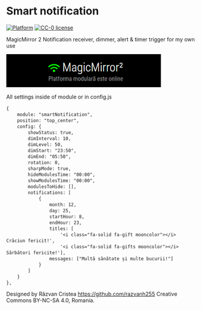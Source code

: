 # Smart notification

[![Platform](https://img.shields.io/badge/platform-MagicMirror2-informational)](https://github.com/cristearazvanh/MagicMirror2)
[![CC-0 license](https://img.shields.io/badge/License-CC--4.0-blue.svg)](https://creativecommons.org/licenses/by-nd/4.0)


MagicMirror 2 Notification receiver, dimmer, alert & timer trigger for my own use

<img src=https://github.com/razvanh255/MM-modules/blob/main/smartNotification/notification.png>

All settings inside of module or in config.js

	{
		module: "smartNotification",
		position: "top_center",
		config: {
			showStatus: true,
			dimInterval: 10,
			dimLevel: 50,
			dimStart: "23:50",
			dimEnd: "05:50",
			rotation: 0,
			sharpMode: true,
			hideModulesTime: "00:00",
			showModulesTime: "00:00",
			modulesToHide: [],
			notifications: [
				{
					month: 12,
					day: 25,
					startHour: 8,
					endHour: 23,
					titles: [
						'<i class="fa-solid fa-gift mooncolor"></i> Crăciun fericit!', 
						'<i class="fa-solid fa-gifts mooncolor"></i> Sărbători fericite!'],
					messages: ["Multă sănătate și multe bucurii!"]
				}
			]
		}
	},


 Designed by Răzvan Cristea https://github.com/razvanh255 Creative Commons BY-NC-SA 4.0, Romania.
